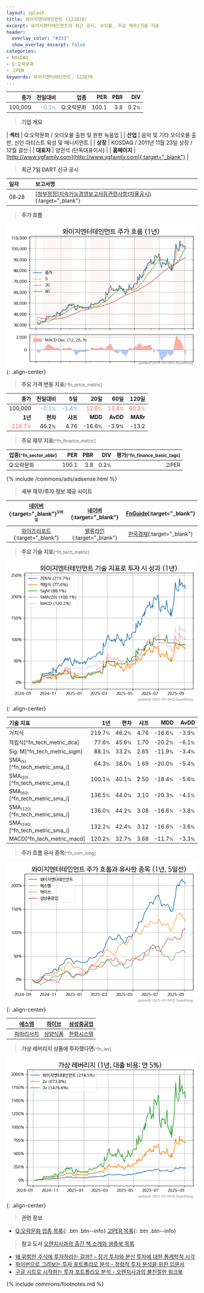 ```yaml
---
layout: splash
title: 와이지엔터테인먼트 (122870)
excerpt: 와이지엔터테인먼트의 최근 공시, 수익률, 주요 재무/기술 지표
header:
  overlay_color: "#333"
  show_overlay_excerpt: false
categories:
- KOSDAQ
- Q:오락문화
- 고PER
keywords: 와이지엔터테인먼트, 122870
---
```


| **종가** | **전일대비** | **업종** | **PER** | **PBR** | **DIV** |
| -------: | -----------: | -------: | ------: | ------: | ------: |
| 100,000 | <span style="color: cornflowerblue">-0.1<small>%</small></span> | Q:오락문화 | 100.1 | 3.8 | 0.2<small>%</small> |

<!-- more -->


> **기업 개요**<a id="company"></a>

| <span style="white-space:nowrap;">**섹터**</span> | Q:오락문화 / 오디오물 출판 및 원판 녹음업 |
| <span style="white-space:nowrap;">**산업**</span> | 음악 및 기타 오디오물 출판, 신인 아티스트 육성 및 매니지먼트 |
| <span style="white-space:nowrap;">**상장**</span> | KOSDAQ / 2011년 11월 23일 상장 / 12월 결산 |
| <span style="white-space:nowrap;">**대표자**</span> | 양민석 (단독대표이사) |
| <span style="white-space:nowrap;">**홈페이지**</span> | [http://www.ygfamily.com](http://www.ygfamily.com){:target="_blank"} |


> **최근 7일 DART 신규 공시**<a id="dart"></a>

| **일자** |      | **보고서명** |
| :------- | :--- | :----------- |
| 08&#x2011;28 | | [[첨부정정]지속가능경영보고서등관련사항(자율공시)              ](https://dart.fss.or.kr/dsaf001/main.do?rcpNo=20250828900538){:target="_blank"} |


> **주가 흐름**<a id="price"></a>

![122870](/stock/images/122870.png){: .align-center}


> **주요 가격 변동 지표**<small>[^fn_price_metric]</small>

| **종가** | **전일대비** | **5일** | **20일** | **60일** | **120일** |
| -------: | -----------: | ------: | -------: | -------: | --------: |
| 100,000 | <span style="color: cornflowerblue">-0.1<small>%</small></span> | <span style="color: cornflowerblue">-1.4<small>%</small></span> | <span style="color: tomato">12.6<small>%</small></span> | <span style="color: tomato">13.4<small>%</small></span> | <span style="color: tomato">60.3<small>%</small></span> |
| **1년** | **편차** | **샤프** | **MDD** | **AvDD** | **MARr** |
| <span style="color: tomato">219.7<small>%</small></span> | 46.2<small>%</small> | 4.76 | -16.6<small>%</small> | -3.9<small>%</small> | -13.2 |


> **주요 재무 지표**<small>[^fn_finance_metric]</small>

| **업종**<small>[^fn_sector_abbr]</small> | **PER** | **PBR** | **DIV** | **평가**<small>[^fn_finance_basic_tags]</small> |
| :--------------------------------------- | ------: | ------: | ------: | ----------------------------------------------: |
| Q:오락문화 | 100.1 | 3.8 | 0.2<small>%</small> | 고PER |



{% include /commons/ads/adsense.html %}

> **세부 재무/투자 정보 제공 사이트**

| [네이버](https://m.stock.naver.com/domestic/stock/122870/finance/summary){:target="_blank"}<sup><small>모바일</small></sup> | [네이버](https://finance.naver.com/item/coinfo.naver?code=122870){:target="_blank"} | [FnGuide](https://comp.fnguide.com/SVO2/ASP/SVD_Invest.asp?gicode=A122870&MenuYn=Y){:target="_blank"} |
| :---: | :---: | :---: |
| [와이즈리포트](https://comp.wisereport.co.kr/company/c1040001.aspx?cmp_cd=122870){:target="_blank"} | [밸류라인](https://www.valueline.co.kr/finance/summary/122870){:target="_blank"} | [한국경제](https://markets.hankyung.com/stock/122870/financial-summary){:target="_blank"} |


> **주요 기술 지표**<small>[^fn_tech_metric]</small>


![122870](/stock/images/122870_tech.png){: .align-center}

| **기술 지표** | **1년** | **편차** | **샤프** | **MDD** | **AvDD** |
| :------------ | ------: | -----------: | -------: | ------: | -------: |
| 거치식 | 219.7<small>%</small> | 46.2<small>%</small> | 4.76 | -16.6<small>%</small> | -3.9<small>%</small> |
| 적립식[^fn_tech_metric_dca] | 77.6<small>%</small> | 45.6<small>%</small> | 1.70 | -20.2<small>%</small> | -6.1<small>%</small> |
| Sig. M[^fn_tech_metric_sigm] | 88.1<small>%</small> | 33.2<small>%</small> | 2.65 | -11.9<small>%</small> | -3.4<small>%</small> |
| SMA<small><sub>(5)</sub></small>[^fn_tech_metric_sma_i] | 64.3<small>%</small> | 38.0<small>%</small> | 1.69 | -20.0<small>%</small> | -5.4<small>%</small> |
| SMA<small><sub>(20)</sub></small>[^fn_tech_metric_sma_i] | 100.1<small>%</small> | 40.1<small>%</small> | 2.50 | -18.4<small>%</small> | -5.6<small>%</small> |
| SMA<small><sub>(60)</sub></small>[^fn_tech_metric_sma_i] | 136.5<small>%</small> | 44.0<small>%</small> | 3.10 | -20.3<small>%</small> | -4.1<small>%</small> |
| SMA<small><sub>(120)</sub></small>[^fn_tech_metric_sma_i] | 136.0<small>%</small> | 44.2<small>%</small> | 3.08 | -16.6<small>%</small> | -3.8<small>%</small> |
| SMA<small><sub>(240)</sub></small>[^fn_tech_metric_sma_i] | 132.2<small>%</small> | 42.4<small>%</small> | 3.12 | -16.6<small>%</small> | -3.6<small>%</small> |
| MACD[^fn_tech_metric_macd] | 120.2<small>%</small> | 32.7<small>%</small> | 3.68 | -11.7<small>%</small> | -3.3<small>%</small> |


> **주가 흐름 유사 종목**<a id="corr"></a><small>[^fn_corr_long]</small>

![122870](/stock/images/122870_corr.png){: .align-center}

|       | [에스엠](/041510/) | [하이브](/352820/) | [삼성중공업](/010140/) |
| :---: | :------------------------------------: | :------------------------------------: | :------------------------------------: |
|       | [파마리서치](/214450/) | [삼양식품](/003230/) | [한화시스템](/272210/) |


> **가상 레버리지 상품에 투자했다면**<a id="2x"></a><small>[^fn_lev]</small>

![122870](/stock/images/122870_2x.png){: .align-center}


> **관련 정보**

- [Q:오락문화 업종 목록](/stats/sector/kosdaq_업종_오락문화_종목/){: .btn .btn--info} [고PER 목록](/fn/fn_high_per/){: .btn .btn--info}

> **참고 도서** [오렌지사과의 출간 책 소개와 샘플북 목록](https://kongdori.tistory.com/691)

- [왜 위험한 주식에 투자하라는 걸까? - 장기 투자와 분산 투자에 대한 통계학적 시각](https://kongdori.tistory.com/421)
- [파이썬으로 그려보는 투자 포트폴리오 분석  - 정량적 투자 분석을 위한 입문서](https://kongdori.tistory.com/643)
- [구글 시트로 시작하는 투자 포트폴리오 분석 - 오렌지사과의 불친절한 워크북](https://kongdori.tistory.com/449)


{% include commons/footnotes.md %}